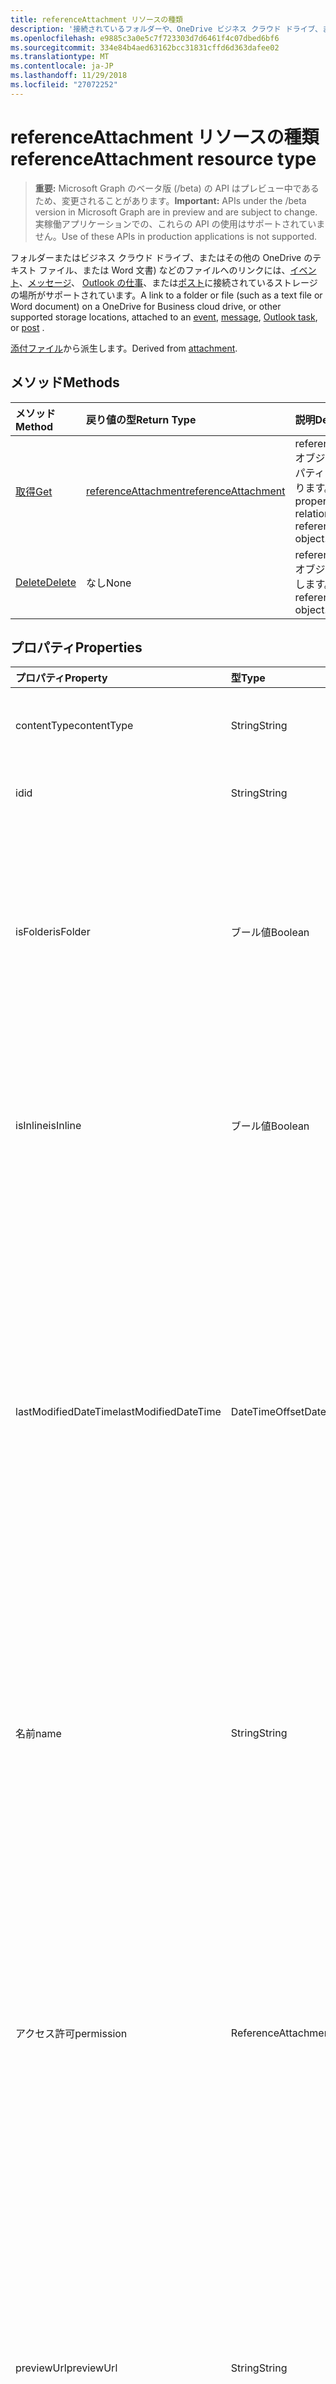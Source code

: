 ```yaml
---
title: referenceAttachment リソースの種類
description: '接続されているフォルダーや、OneDrive ビジネス クラウド ドライブ、またはその他のサポートされているストレージの場所にテキスト ファイルまたは Word 文書) などのファイルへのリンク '
ms.openlocfilehash: e9885c3a0e5c7f723303d7d6461f4c07dbed6bf6
ms.sourcegitcommit: 334e84b4aed63162bcc31831cffd6d363dafee02
ms.translationtype: MT
ms.contentlocale: ja-JP
ms.lasthandoff: 11/29/2018
ms.locfileid: "27072252"
---
```

# <a name="referenceattachment-resource-type"></a><span data-ttu-id="ca6d8-103">referenceAttachment リソースの種類</span><span class="sxs-lookup"><span data-stu-id="ca6d8-103">referenceAttachment resource type</span></span>

> <span data-ttu-id="ca6d8-104">**重要:** Microsoft Graph のベータ版 (/beta) の API はプレビュー中であるため、変更されることがあります。</span><span class="sxs-lookup"><span data-stu-id="ca6d8-104">**Important:** APIs under the /beta version in Microsoft Graph are in preview and are subject to change.</span></span> <span data-ttu-id="ca6d8-105">実稼働アプリケーションでの、これらの API の使用はサポートされていません。</span><span class="sxs-lookup"><span data-stu-id="ca6d8-105">Use of these APIs in production applications is not supported.</span></span>

<span data-ttu-id="ca6d8-106">フォルダーまたはビジネス クラウド ドライブ、またはその他の OneDrive のテキスト ファイル、または Word 文書) などのファイルへのリンクには、[イベント](../resources/event.md)、[メッセージ](../resources/message.md)、 [Outlook の仕事](../resources/outlooktask.md)、または[ポスト](../resources/post.md)に接続されているストレージの場所がサポートされています。</span><span class="sxs-lookup"><span data-stu-id="ca6d8-106">A link to a folder or file (such as a text file or Word document) on a OneDrive for Business cloud drive, or other supported storage locations, attached to an [event](../resources/event.md), [message](../resources/message.md), [Outlook task](../resources/outlooktask.md), or [post](../resources/post.md) .</span></span>

<span data-ttu-id="ca6d8-107">[添付ファイル](attachment.md)から派生します。</span><span class="sxs-lookup"><span data-stu-id="ca6d8-107">Derived from [attachment](attachment.md).</span></span>

## <a name="methods"></a><span data-ttu-id="ca6d8-108">メソッド</span><span class="sxs-lookup"><span data-stu-id="ca6d8-108">Methods</span></span>

| <span data-ttu-id="ca6d8-109">メソッド</span><span class="sxs-lookup"><span data-stu-id="ca6d8-109">Method</span></span>       | <span data-ttu-id="ca6d8-110">戻り値の型</span><span class="sxs-lookup"><span data-stu-id="ca6d8-110">Return Type</span></span>  |<span data-ttu-id="ca6d8-111">説明</span><span class="sxs-lookup"><span data-stu-id="ca6d8-111">Description</span></span>|
|:---------------|:--------|:----------|
|[<span data-ttu-id="ca6d8-112">取得</span><span class="sxs-lookup"><span data-stu-id="ca6d8-112">Get</span></span>](../api/attachment-get.md) | [<span data-ttu-id="ca6d8-113">referenceAttachment</span><span class="sxs-lookup"><span data-stu-id="ca6d8-113">referenceAttachment</span></span>](referenceattachment.md) |<span data-ttu-id="ca6d8-114">referenceAttachment オブジェクトのプロパティと関係を読み取ります。</span><span class="sxs-lookup"><span data-stu-id="ca6d8-114">Read properties and relationships of referenceAttachment object.</span></span>|
|[<span data-ttu-id="ca6d8-115">Delete</span><span class="sxs-lookup"><span data-stu-id="ca6d8-115">Delete</span></span>](../api/attachment-delete.md) | <span data-ttu-id="ca6d8-116">なし</span><span class="sxs-lookup"><span data-stu-id="ca6d8-116">None</span></span> |<span data-ttu-id="ca6d8-117">referenceAttachment オブジェクトを削除します。</span><span class="sxs-lookup"><span data-stu-id="ca6d8-117">Delete referenceAttachment object.</span></span> |

## <a name="properties"></a><span data-ttu-id="ca6d8-118">プロパティ</span><span class="sxs-lookup"><span data-stu-id="ca6d8-118">Properties</span></span>
| <span data-ttu-id="ca6d8-119">プロパティ</span><span class="sxs-lookup"><span data-stu-id="ca6d8-119">Property</span></span>     | <span data-ttu-id="ca6d8-120">型</span><span class="sxs-lookup"><span data-stu-id="ca6d8-120">Type</span></span>   |<span data-ttu-id="ca6d8-121">説明</span><span class="sxs-lookup"><span data-stu-id="ca6d8-121">Description</span></span>|
|:---------------|:--------|:----------|
|<span data-ttu-id="ca6d8-122">contentType</span><span class="sxs-lookup"><span data-stu-id="ca6d8-122">contentType</span></span>|<span data-ttu-id="ca6d8-123">String</span><span class="sxs-lookup"><span data-stu-id="ca6d8-123">String</span></span>|<span data-ttu-id="ca6d8-124">添付ファイルのコンテンツ タイプ。</span><span class="sxs-lookup"><span data-stu-id="ca6d8-124">The content type of the attachment.</span></span> <span data-ttu-id="ca6d8-125">省略可能。</span><span class="sxs-lookup"><span data-stu-id="ca6d8-125">Optional.</span></span>|
|<span data-ttu-id="ca6d8-126">id</span><span class="sxs-lookup"><span data-stu-id="ca6d8-126">id</span></span>|<span data-ttu-id="ca6d8-127">String</span><span class="sxs-lookup"><span data-stu-id="ca6d8-127">String</span></span>|<span data-ttu-id="ca6d8-p103">添付ファイル ID。読み取り専用です。</span><span class="sxs-lookup"><span data-stu-id="ca6d8-p103">The attachment ID.  Read-only.</span></span>|
|<span data-ttu-id="ca6d8-130">isFolder</span><span class="sxs-lookup"><span data-stu-id="ca6d8-130">isFolder</span></span>|<span data-ttu-id="ca6d8-131">ブール値</span><span class="sxs-lookup"><span data-stu-id="ca6d8-131">Boolean</span></span>|<span data-ttu-id="ca6d8-132">添付ファイルがフォルダーへのリンクであるかどうかを指定します。</span><span class="sxs-lookup"><span data-stu-id="ca6d8-132">Specifies whether the attachment is a link to a folder.</span></span> <span data-ttu-id="ca6d8-133">True を設定**し直すこと**は、フォルダーへのリンクを設定する必要があります。</span><span class="sxs-lookup"><span data-stu-id="ca6d8-133">Must set this to true if **sourceUrl** is a link to a folder.</span></span> <span data-ttu-id="ca6d8-134">省略可能。</span><span class="sxs-lookup"><span data-stu-id="ca6d8-134">Optional.</span></span>|
|<span data-ttu-id="ca6d8-135">isInline</span><span class="sxs-lookup"><span data-stu-id="ca6d8-135">isInline</span></span>|<span data-ttu-id="ca6d8-136">ブール値</span><span class="sxs-lookup"><span data-stu-id="ca6d8-136">Boolean</span></span>|<span data-ttu-id="ca6d8-137">添付ファイルを埋め込みオブジェクトの本文にインラインで表示する場合は、true に設定します。</span><span class="sxs-lookup"><span data-stu-id="ca6d8-137">Set to true if the attachment appears inline in the body of the embedding object.</span></span> <span data-ttu-id="ca6d8-138">省略可能。</span><span class="sxs-lookup"><span data-stu-id="ca6d8-138">Optional.</span></span>|
|<span data-ttu-id="ca6d8-139">lastModifiedDateTime</span><span class="sxs-lookup"><span data-stu-id="ca6d8-139">lastModifiedDateTime</span></span>|<span data-ttu-id="ca6d8-140">DateTimeOffset</span><span class="sxs-lookup"><span data-stu-id="ca6d8-140">DateTimeOffset</span></span>|<span data-ttu-id="ca6d8-141">添付ファイルが最後に変更された日時です。</span><span class="sxs-lookup"><span data-stu-id="ca6d8-141">The date and time when the attachment was last modified.</span></span> <span data-ttu-id="ca6d8-142">Timestamp 型は、ISO 8601 形式を使用して日付と時刻の情報を表し、常に UTC 時間です。</span><span class="sxs-lookup"><span data-stu-id="ca6d8-142">The Timestamp type represents date and time information using ISO 8601 format and is always in UTC time.</span></span> <span data-ttu-id="ca6d8-143">たとえば、2014 年 1 月 1 日午前 0 時 (UTC) は、次のようになります。`'2014-01-01T00:00:00Z'`</span><span class="sxs-lookup"><span data-stu-id="ca6d8-143">For example, midnight UTC on Jan 1, 2014 would look like this: `'2014-01-01T00:00:00Z'`.</span></span> <span data-ttu-id="ca6d8-144">省略可能。</span><span class="sxs-lookup"><span data-stu-id="ca6d8-144">Optional.</span></span>|
|<span data-ttu-id="ca6d8-145">名前</span><span class="sxs-lookup"><span data-stu-id="ca6d8-145">name</span></span>|<span data-ttu-id="ca6d8-146">String</span><span class="sxs-lookup"><span data-stu-id="ca6d8-146">String</span></span>|<span data-ttu-id="ca6d8-147">埋め込まれた添付ファイルを表すアイコンの下に表示されるテキストです。</span><span class="sxs-lookup"><span data-stu-id="ca6d8-147">The text that is displayed below the icon representing the embedded attachment.</span></span> <span data-ttu-id="ca6d8-148">これは、実際のファイル名を指定するのには必要ありません。</span><span class="sxs-lookup"><span data-stu-id="ca6d8-148">This does not need to be the actual file name.</span></span> <span data-ttu-id="ca6d8-149">必須。</span><span class="sxs-lookup"><span data-stu-id="ca6d8-149">Required.</span></span>|
|<span data-ttu-id="ca6d8-150">アクセス許可</span><span class="sxs-lookup"><span data-stu-id="ca6d8-150">permission</span></span>|<span data-ttu-id="ca6d8-151">ReferenceAttachmentPermissions</span><span class="sxs-lookup"><span data-stu-id="ca6d8-151">ReferenceAttachmentPermissions</span></span>|<span data-ttu-id="ca6d8-152">**プロバイダーの種類**のプロバイダーの種類によって、添付ファイルに付与するアクセス許可を指定します。</span><span class="sxs-lookup"><span data-stu-id="ca6d8-152">Specifies the permissions granted for the attachment by the type of provider in **providerType**.</span></span> <span data-ttu-id="ca6d8-153">可能な値は、`other`、`view`、`edit`、`anonymousView`、`anonymousEdit`、`organizationView`、`organizationEdit` です。</span><span class="sxs-lookup"><span data-stu-id="ca6d8-153">Possible values are: `other`, `view`, `edit`, `anonymousView`, `anonymousEdit`, `organizationView`, `organizationEdit`.</span></span> <span data-ttu-id="ca6d8-154">省略可能。</span><span class="sxs-lookup"><span data-stu-id="ca6d8-154">Optional.</span></span>|
|<span data-ttu-id="ca6d8-155">previewUrl</span><span class="sxs-lookup"><span data-stu-id="ca6d8-155">previewUrl</span></span>|<span data-ttu-id="ca6d8-156">String</span><span class="sxs-lookup"><span data-stu-id="ca6d8-156">String</span></span>|<span data-ttu-id="ca6d8-157">イメージのプレビュー イメージを取得する URL の参照添付ファイルのみに適用されます。</span><span class="sxs-lookup"><span data-stu-id="ca6d8-157">Applies to only a reference attachment of an image - URL to get a preview image.</span></span> <span data-ttu-id="ca6d8-158">**直すこと**は、イメージ ファイルを指定するときにのみ、 **thumbnailUrl**および**previewUrl**を使用します。</span><span class="sxs-lookup"><span data-stu-id="ca6d8-158">Use **thumbnailUrl** and **previewUrl** only when **sourceUrl** identifies an image file.</span></span> <span data-ttu-id="ca6d8-159">省略可能。</span><span class="sxs-lookup"><span data-stu-id="ca6d8-159">Optional.</span></span>|
|<span data-ttu-id="ca6d8-160">プロバイダーの種類</span><span class="sxs-lookup"><span data-stu-id="ca6d8-160">providerType</span></span>|<span data-ttu-id="ca6d8-161">ReferenceAttachmentProviders</span><span class="sxs-lookup"><span data-stu-id="ca6d8-161">ReferenceAttachmentProviders</span></span>|<span data-ttu-id="ca6d8-162">このコンテンツ タイプの添付ファイルをサポートするプロバイダーの型。</span><span class="sxs-lookup"><span data-stu-id="ca6d8-162">The type of provider that supports an attachment of this contentType.</span></span> <span data-ttu-id="ca6d8-163">可能な値は、`other`、`oneDriveBusiness`、`oneDriveConsumer`、`dropbox` です。</span><span class="sxs-lookup"><span data-stu-id="ca6d8-163">Possible values are: `other`, `oneDriveBusiness`, `oneDriveConsumer`, `dropbox`.</span></span> <span data-ttu-id="ca6d8-164">省略可能。</span><span class="sxs-lookup"><span data-stu-id="ca6d8-164">Optional.</span></span>|
|<span data-ttu-id="ca6d8-165">size</span><span class="sxs-lookup"><span data-stu-id="ca6d8-165">size</span></span>|<span data-ttu-id="ca6d8-166">Int32</span><span class="sxs-lookup"><span data-stu-id="ca6d8-166">Int32</span></span>|<span data-ttu-id="ca6d8-167">バイト内の参照の添付ファイルをメッセージに格納されているメタデータのサイズです。</span><span class="sxs-lookup"><span data-stu-id="ca6d8-167">The size of the metadata in bytes that is stored on the message for the reference attachment.</span></span> <span data-ttu-id="ca6d8-168">この値は実際のファイルのサイズを示すものではありません。</span><span class="sxs-lookup"><span data-stu-id="ca6d8-168">This value does not indicate the size of the actual file.</span></span> <span data-ttu-id="ca6d8-169">省略可能。</span><span class="sxs-lookup"><span data-stu-id="ca6d8-169">Optional.</span></span>|
|<span data-ttu-id="ca6d8-170">sourceUrl</span><span class="sxs-lookup"><span data-stu-id="ca6d8-170">sourceUrl</span></span>|<span data-ttu-id="ca6d8-171">String</span><span class="sxs-lookup"><span data-stu-id="ca6d8-171">String</span></span>|<span data-ttu-id="ca6d8-172">添付ファイルのコンテンツを取得する URL です。</span><span class="sxs-lookup"><span data-stu-id="ca6d8-172">URL to get the attachment content.</span></span> <span data-ttu-id="ca6d8-173">フォルダーへの URL の場合は、し、Outlook または Outlook web 上で正しく表示されるフォルダーの**isFolder** true に設定します。</span><span class="sxs-lookup"><span data-stu-id="ca6d8-173">If this is a URL to a folder, then for the folder to be displayed correctly in Outlook or Outlook on the web, set **isFolder** to true.</span></span> <span data-ttu-id="ca6d8-174">必須。</span><span class="sxs-lookup"><span data-stu-id="ca6d8-174">Required.</span></span>|
|<span data-ttu-id="ca6d8-175">thumbnailUrl</span><span class="sxs-lookup"><span data-stu-id="ca6d8-175">thumbnailUrl</span></span>|<span data-ttu-id="ca6d8-176">String</span><span class="sxs-lookup"><span data-stu-id="ca6d8-176">String</span></span>|<span data-ttu-id="ca6d8-177">イメージのサムネイル イメージを取得する URL の参照添付ファイルのみに適用されます。</span><span class="sxs-lookup"><span data-stu-id="ca6d8-177">Applies to only a reference attachment of an image - URL to get a thumbnail image.</span></span> <span data-ttu-id="ca6d8-178">**直すこと**は、イメージ ファイルを指定するときにのみ、 **thumbnailUrl**および**previewUrl**を使用します。</span><span class="sxs-lookup"><span data-stu-id="ca6d8-178">Use **thumbnailUrl** and **previewUrl** only when **sourceUrl** identifies an image file.</span></span> <span data-ttu-id="ca6d8-179">省略可能。</span><span class="sxs-lookup"><span data-stu-id="ca6d8-179">Optional.</span></span>|

## <a name="relationships"></a><span data-ttu-id="ca6d8-180">リレーションシップ</span><span class="sxs-lookup"><span data-stu-id="ca6d8-180">Relationships</span></span>
<span data-ttu-id="ca6d8-181">なし</span><span class="sxs-lookup"><span data-stu-id="ca6d8-181">None</span></span>



## <a name="json-representation"></a><span data-ttu-id="ca6d8-182">JSON 表記</span><span class="sxs-lookup"><span data-stu-id="ca6d8-182">JSON representation</span></span>

<span data-ttu-id="ca6d8-183">以下は、リソースの JSON 表記です</span><span class="sxs-lookup"><span data-stu-id="ca6d8-183">Here is a JSON representation of the resource</span></span>

<!-- {
  "blockType": "resource",
  "optionalProperties": [

  ],
  "@odata.type": "microsoft.graph.referenceAttachment"
}-->

```json
{
  "contentType": "string",
  "id": "string (identifier)",
  "isFolder": true,
  "isInline": true,
  "lastModifiedDateTime": "String (timestamp)",
  "name": "string",
  "permission": "string",
  "previewUrl": "string",
  "providerType": "string",
  "size": 1024,
  "sourceUrl": "string",
  "thumbnailUrl": "string"
}

```

<!-- uuid: 8fcb5dbc-d5aa-4681-8e31-b001d5168d79
2015-10-25 14:57:30 UTC -->
<!-- {
  "type": "#page.annotation",
  "description": "referenceAttachment resource",
  "keywords": "",
  "section": "documentation",
  "tocPath": ""
}-->

